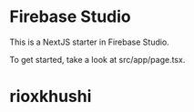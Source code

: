 # Firebase Studio

This is a NextJS starter in Firebase Studio.

To get started, take a look at src/app/page.tsx.
# rioxkhushi
